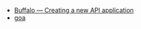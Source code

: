 - [Buffalo — Creating a new API application](https://gobuffalo.io/en/docs/apis)
- [goa](https://goa.design/)